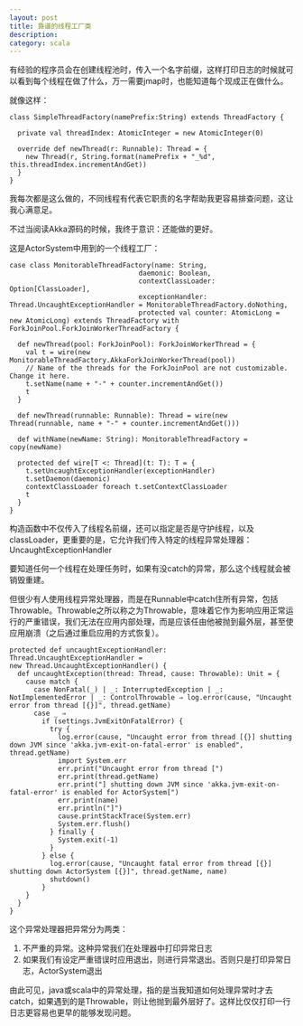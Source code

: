 ```yaml
---
layout: post
title: 靠谱的线程工厂类
description: 
category: scala
---
```


有经验的程序员会在创建线程池时，传入一个名字前缀，这样打印日志的时候就可以看到每个线程在做了什么，万一需要jmap时，也能知道每个现成正在做什么。

就像这样：

	class SimpleThreadFactory(namePrefix:String) extends ThreadFactory {

	  private val threadIndex: AtomicInteger = new AtomicInteger(0)

	  override def newThread(r: Runnable): Thread = {
	    new Thread(r, String.format(namePrefix + "_%d", this.threadIndex.incrementAndGet))
	  }
	}

我每次都是这么做的，不同线程有代表它职责的名字帮助我更容易排查问题，这让我心满意足。

不过当阅读Akka源码的时候，我终于意识：还能做的更好。

这是ActorSystem中用到的一个线程工厂：

	case class MonitorableThreadFactory(name: String,
                                    daemonic: Boolean,
                                    contextClassLoader: Option[ClassLoader],
                                    exceptionHandler: Thread.UncaughtExceptionHandler = MonitorableThreadFactory.doNothing,
                                    protected val counter: AtomicLong = new AtomicLong) extends ThreadFactory with ForkJoinPool.ForkJoinWorkerThreadFactory {

	  def newThread(pool: ForkJoinPool): ForkJoinWorkerThread = {
	    val t = wire(new MonitorableThreadFactory.AkkaForkJoinWorkerThread(pool))
	    // Name of the threads for the ForkJoinPool are not customizable. Change it here.
	    t.setName(name + "-" + counter.incrementAndGet())
	    t
	  }

	  def newThread(runnable: Runnable): Thread = wire(new Thread(runnable, name + "-" + counter.incrementAndGet()))

	  def withName(newName: String): MonitorableThreadFactory = copy(newName)

	  protected def wire[T <: Thread](t: T): T = {
	    t.setUncaughtExceptionHandler(exceptionHandler)
	    t.setDaemon(daemonic)
	    contextClassLoader foreach t.setContextClassLoader
	    t
	  }
	}


构造函数中不仅传入了线程名前缀，还可以指定是否是守护线程，以及classLoader，更重要的是，它允许我们传入特定的线程异常处理器：UncaughtExceptionHandler

要知道任何一个线程在处理任务时，如果有没catch的异常，那么这个线程就会被销毁重建。

但很少有人使用线程异常处理器，而是在Runnable中catch住所有异常，包括Throwable。Throwable之所以称之为Throwable，意味着它作为影响应用正常运行的严重错误，我们无法在应用内部处理，而是应该任由他被抛到最外层，甚至使应用崩溃（之后通过重启应用的方式恢复）。

	protected def uncaughtExceptionHandler: Thread.UncaughtExceptionHandler =
    new Thread.UncaughtExceptionHandler() {
      def uncaughtException(thread: Thread, cause: Throwable): Unit = {
        cause match {
          case NonFatal(_) | _: InterruptedException | _: NotImplementedError | _: ControlThrowable ⇒ log.error(cause, "Uncaught error from thread [{}]", thread.getName)
          case _ ⇒
            if (settings.JvmExitOnFatalError) {
              try {
                log.error(cause, "Uncaught error from thread [{}] shutting down JVM since 'akka.jvm-exit-on-fatal-error' is enabled", thread.getName)
                import System.err
                err.print("Uncaught error from thread [")
                err.print(thread.getName)
                err.print("] shutting down JVM since 'akka.jvm-exit-on-fatal-error' is enabled for ActorSystem[")
                err.print(name)
                err.println("]")
                cause.printStackTrace(System.err)
                System.err.flush()
              } finally {
                System.exit(-1)
              }
            } else {
              log.error(cause, "Uncaught fatal error from thread [{}] shutting down ActorSystem [{}]", thread.getName, name)
              shutdown()
            }
        }
      }
    }


这个异常处理器把异常分为两类：

 1. 不严重的异常。这种异常我们在处理器中打印异常日志
 2. 如果我们有设定严重错误时应用退出，则进行异常退出。否则只是打印异常日志，ActorSystem退出

由此可见，java或scala中的异常处理，指的是当我知道如何处理异常时才去catch，如果遇到的是Throwable，则让他抛到最外层好了。这样比仅仅打印一行日志更容易也更早的能够发现问题。